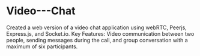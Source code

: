 # Video---Chat
Created a web version of a video chat application using webRTC, Peerjs, Express.js, and Socket.io. Key Features: Video communication between two people, sending messages during the call, and group conversation with a maximum of six participants.

